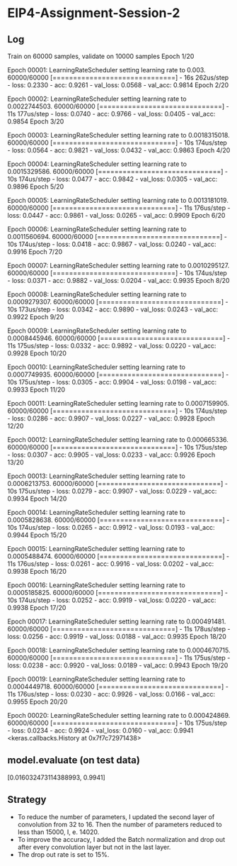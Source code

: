 # EIP4-Assignment-Session-2
## Log
Train on 60000 samples, validate on 10000 samples
Epoch 1/20

Epoch 00001: LearningRateScheduler setting learning rate to 0.003.
60000/60000 [==============================] - 16s 262us/step - loss: 0.2330 - acc: 0.9261 - val_loss: 0.0568 - val_acc: 0.9814
Epoch 2/20

Epoch 00002: LearningRateScheduler setting learning rate to 0.0022744503.
60000/60000 [==============================] - 11s 177us/step - loss: 0.0740 - acc: 0.9766 - val_loss: 0.0405 - val_acc: 0.9854
Epoch 3/20

Epoch 00003: LearningRateScheduler setting learning rate to 0.0018315018.
60000/60000 [==============================] - 10s 174us/step - loss: 0.0564 - acc: 0.9821 - val_loss: 0.0432 - val_acc: 0.9863
Epoch 4/20

Epoch 00004: LearningRateScheduler setting learning rate to 0.0015329586.
60000/60000 [==============================] - 10s 174us/step - loss: 0.0477 - acc: 0.9842 - val_loss: 0.0305 - val_acc: 0.9896
Epoch 5/20

Epoch 00005: LearningRateScheduler setting learning rate to 0.0013181019.
60000/60000 [==============================] - 11s 176us/step - loss: 0.0447 - acc: 0.9861 - val_loss: 0.0265 - val_acc: 0.9909
Epoch 6/20

Epoch 00006: LearningRateScheduler setting learning rate to 0.0011560694.
60000/60000 [==============================] - 10s 174us/step - loss: 0.0418 - acc: 0.9867 - val_loss: 0.0240 - val_acc: 0.9916
Epoch 7/20

Epoch 00007: LearningRateScheduler setting learning rate to 0.0010295127.
60000/60000 [==============================] - 10s 174us/step - loss: 0.0371 - acc: 0.9882 - val_loss: 0.0204 - val_acc: 0.9935
Epoch 8/20

Epoch 00008: LearningRateScheduler setting learning rate to 0.0009279307.
60000/60000 [==============================] - 10s 173us/step - loss: 0.0342 - acc: 0.9890 - val_loss: 0.0243 - val_acc: 0.9922
Epoch 9/20

Epoch 00009: LearningRateScheduler setting learning rate to 0.0008445946.
60000/60000 [==============================] - 11s 175us/step - loss: 0.0332 - acc: 0.9892 - val_loss: 0.0220 - val_acc: 0.9928
Epoch 10/20

Epoch 00010: LearningRateScheduler setting learning rate to 0.0007749935.
60000/60000 [==============================] - 10s 175us/step - loss: 0.0305 - acc: 0.9904 - val_loss: 0.0198 - val_acc: 0.9933
Epoch 11/20

Epoch 00011: LearningRateScheduler setting learning rate to 0.0007159905.
60000/60000 [==============================] - 10s 174us/step - loss: 0.0286 - acc: 0.9907 - val_loss: 0.0227 - val_acc: 0.9928
Epoch 12/20

Epoch 00012: LearningRateScheduler setting learning rate to 0.000665336.
60000/60000 [==============================] - 10s 175us/step - loss: 0.0307 - acc: 0.9905 - val_loss: 0.0233 - val_acc: 0.9926
Epoch 13/20

Epoch 00013: LearningRateScheduler setting learning rate to 0.0006213753.
60000/60000 [==============================] - 10s 175us/step - loss: 0.0279 - acc: 0.9907 - val_loss: 0.0229 - val_acc: 0.9934
Epoch 14/20

Epoch 00014: LearningRateScheduler setting learning rate to 0.0005828638.
60000/60000 [==============================] - 10s 174us/step - loss: 0.0265 - acc: 0.9912 - val_loss: 0.0193 - val_acc: 0.9944
Epoch 15/20

Epoch 00015: LearningRateScheduler setting learning rate to 0.0005488474.
60000/60000 [==============================] - 11s 176us/step - loss: 0.0261 - acc: 0.9916 - val_loss: 0.0202 - val_acc: 0.9938
Epoch 16/20

Epoch 00016: LearningRateScheduler setting learning rate to 0.0005185825.
60000/60000 [==============================] - 10s 174us/step - loss: 0.0252 - acc: 0.9919 - val_loss: 0.0220 - val_acc: 0.9938
Epoch 17/20

Epoch 00017: LearningRateScheduler setting learning rate to 0.000491481.
60000/60000 [==============================] - 11s 178us/step - loss: 0.0256 - acc: 0.9919 - val_loss: 0.0188 - val_acc: 0.9935
Epoch 18/20

Epoch 00018: LearningRateScheduler setting learning rate to 0.0004670715.
60000/60000 [==============================] - 11s 175us/step - loss: 0.0238 - acc: 0.9920 - val_loss: 0.0189 - val_acc: 0.9943
Epoch 19/20

Epoch 00019: LearningRateScheduler setting learning rate to 0.0004449718.
60000/60000 [==============================] - 11s 176us/step - loss: 0.0230 - acc: 0.9926 - val_loss: 0.0166 - val_acc: 0.9955
Epoch 20/20

Epoch 00020: LearningRateScheduler setting learning rate to 0.000424869.
60000/60000 [==============================] - 10s 175us/step - loss: 0.0234 - acc: 0.9924 - val_loss: 0.0160 - val_acc: 0.9941
<keras.callbacks.History at 0x7f7c72971438>

## model.evaluate (on test data)
[0.016032473114388993, 0.9941]

## Strategy

* To reduce the number of parameters, I updated the second layer of convolution from 32 to 16. Then the number of parameters reduced to less than 15000, I, e. 14020.
* To improve the accuracy, I added the Batch normalization and drop out after every convolution layer but not in the last layer.
* The drop out rate is set to 15%.



